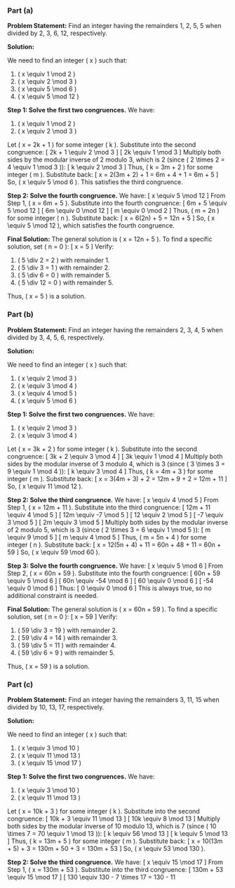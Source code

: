 ### Part (a)

**Problem Statement:**
Find an integer having the remainders 1, 2, 5, 5 when divided by 2, 3, 6, 12, respectively.

**Solution:**

We need to find an integer \( x \) such that:
1. \( x \equiv 1 \mod 2 \)
2. \( x \equiv 2 \mod 3 \)
3. \( x \equiv 5 \mod 6 \)
4. \( x \equiv 5 \mod 12 \)

**Step 1: Solve the first two congruences.**
We have:
1. \( x \equiv 1 \mod 2 \)
2. \( x \equiv 2 \mod 3 \)

Let \( x = 2k + 1 \) for some integer \( k \). Substitute into the second congruence:
\[ 2k + 1 \equiv 2 \mod 3 \]
\[ 2k \equiv 1 \mod 3 \]
Multiply both sides by the modular inverse of 2 modulo 3, which is 2 (since \( 2 \times 2 = 4 \equiv 1 \mod 3 \)):
\[ k \equiv 2 \mod 3 \]
Thus, \( k = 3m + 2 \) for some integer \( m \). Substitute back:
\[ x = 2(3m + 2) + 1 = 6m + 4 + 1 = 6m + 5 \]
So, \( x \equiv 5 \mod 6 \). This satisfies the third congruence.

**Step 2: Solve the fourth congruence.**
We have:
\[ x \equiv 5 \mod 12 \]
From Step 1, \( x = 6m + 5 \). Substitute into the fourth congruence:
\[ 6m + 5 \equiv 5 \mod 12 \]
\[ 6m \equiv 0 \mod 12 \]
\[ m \equiv 0 \mod 2 \]
Thus, \( m = 2n \) for some integer \( n \). Substitute back:
\[ x = 6(2n) + 5 = 12n + 5 \]
So, \( x \equiv 5 \mod 12 \), which satisfies the fourth congruence.

**Final Solution:**
The general solution is \( x = 12n + 5 \). To find a specific solution, set \( n = 0 \):
\[ x = 5 \]
Verify:
1. \( 5 \div 2 = 2 \) with remainder 1.
2. \( 5 \div 3 = 1 \) with remainder 2.
3. \( 5 \div 6 = 0 \) with remainder 5.
4. \( 5 \div 12 = 0 \) with remainder 5.

Thus, \( x = 5 \) is a solution.

### Part (b)

**Problem Statement:**
Find an integer having the remainders 2, 3, 4, 5 when divided by 3, 4, 5, 6, respectively.

**Solution:**

We need to find an integer \( x \) such that:
1. \( x \equiv 2 \mod 3 \)
2. \( x \equiv 3 \mod 4 \)
3. \( x \equiv 4 \mod 5 \)
4. \( x \equiv 5 \mod 6 \)

**Step 1: Solve the first two congruences.**
We have:
1. \( x \equiv 2 \mod 3 \)
2. \( x \equiv 3 \mod 4 \)

Let \( x = 3k + 2 \) for some integer \( k \). Substitute into the second congruence:
\[ 3k + 2 \equiv 3 \mod 4 \]
\[ 3k \equiv 1 \mod 4 \]
Multiply both sides by the modular inverse of 3 modulo 4, which is 3 (since \( 3 \times 3 = 9 \equiv 1 \mod 4 \)):
\[ k \equiv 3 \mod 4 \]
Thus, \( k = 4m + 3 \) for some integer \( m \). Substitute back:
\[ x = 3(4m + 3) + 2 = 12m + 9 + 2 = 12m + 11 \]
So, \( x \equiv 11 \mod 12 \).

**Step 2: Solve the third congruence.**
We have:
\[ x \equiv 4 \mod 5 \]
From Step 1, \( x = 12m + 11 \). Substitute into the third congruence:
\[ 12m + 11 \equiv 4 \mod 5 \]
\[ 12m \equiv -7 \mod 5 \]
\[ 12 \equiv 2 \mod 5 \]
\[ -7 \equiv 3 \mod 5 \]
\[ 2m \equiv 3 \mod 5 \]
Multiply both sides by the modular inverse of 2 modulo 5, which is 3 (since \( 2 \times 3 = 6 \equiv 1 \mod 5 \)):
\[ m \equiv 9 \mod 5 \]
\[ m \equiv 4 \mod 5 \]
Thus, \( m = 5n + 4 \) for some integer \( n \). Substitute back:
\[ x = 12(5n + 4) + 11 = 60n + 48 + 11 = 60n + 59 \]
So, \( x \equiv 59 \mod 60 \).

**Step 3: Solve the fourth congruence.**
We have:
\[ x \equiv 5 \mod 6 \]
From Step 2, \( x = 60n + 59 \). Substitute into the fourth congruence:
\[ 60n + 59 \equiv 5 \mod 6 \]
\[ 60n \equiv -54 \mod 6 \]
\[ 60 \equiv 0 \mod 6 \]
\[ -54 \equiv 0 \mod 6 \]
Thus:
\[ 0 \equiv 0 \mod 6 \]
This is always true, so no additional constraint is needed.

**Final Solution:**
The general solution is \( x = 60n + 59 \). To find a specific solution, set \( n = 0 \):
\[ x = 59 \]
Verify:
1. \( 59 \div 3 = 19 \) with remainder 2.
2. \( 59 \div 4 = 14 \) with remainder 3.
3. \( 59 \div 5 = 11 \) with remainder 4.
4. \( 59 \div 6 = 9 \) with remainder 5.

Thus, \( x = 59 \) is a solution.

### Part (c)

**Problem Statement:**
Find an integer having the remainders 3, 11, 15 when divided by 10, 13, 17, respectively.

**Solution:**

We need to find an integer \( x \) such that:
1. \( x \equiv 3 \mod 10 \)
2. \( x \equiv 11 \mod 13 \)
3. \( x \equiv 15 \mod 17 \)

**Step 1: Solve the first two congruences.**
We have:
1. \( x \equiv 3 \mod 10 \)
2. \( x \equiv 11 \mod 13 \)

Let \( x = 10k + 3 \) for some integer \( k \). Substitute into the second congruence:
\[ 10k + 3 \equiv 11 \mod 13 \]
\[ 10k \equiv 8 \mod 13 \]
Multiply both sides by the modular inverse of 10 modulo 13, which is 7 (since \( 10 \times 7 = 70 \equiv 1 \mod 13 \)):
\[ k \equiv 56 \mod 13 \]
\[ k \equiv 5 \mod 13 \]
Thus, \( k = 13m + 5 \) for some integer \( m \). Substitute back:
\[ x = 10(13m + 5) + 3 = 130m + 50 + 3 = 130m + 53 \]
So, \( x \equiv 53 \mod 130 \).

**Step 2: Solve the third congruence.**
We have:
\[ x \equiv 15 \mod 17 \]
From Step 1, \( x = 130m + 53 \). Substitute into the third congruence:
\[ 130m + 53 \equiv 15 \mod 17 \]
\[ 130 \equiv 130 - 7 \times 17 = 130 - 11